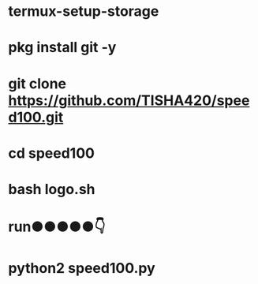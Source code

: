 $$$$$$$$$$$$$$$$$$$$$$$$$$$$$$$$
# termux-setup-storage
# pkg install git -y
# git clone https://github.com/TISHA420/speed100.git
# cd speed100
# bash logo.sh
# run●●●●●👇
# python2 speed100.py
$$$$$$$$$$$$$$$$$$$$$$$$$$$$$$$$
